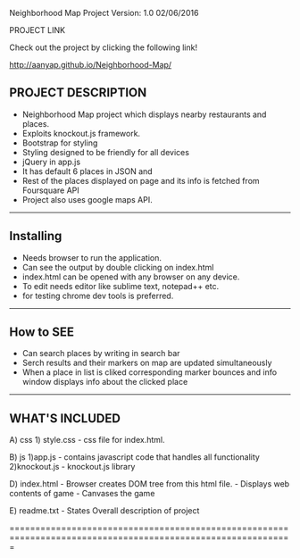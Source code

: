 Neighborhood Map Project Version: 1.0 02/06/2016

PROJECT LINK

Check out the project by clicking the following link!

http://aanyap.github.io/Neighborhood-Map/


PROJECT DESCRIPTION
--------------------

- Neighborhood Map project which displays nearby restaurants and 	places. 
- Exploits knockout.js framework.
- Bootstrap for styling
- Styling designed to be friendly for all devices
- jQuery in app.js
- It has default 6 places in JSON and 
- Rest of the places displayed on page and its info is fetched 	from Foursquare API 	
- Project also uses google maps API.


--------------------
Installing
--------------------

- Needs browser to run the application.
- Can see the output by double clicking on index.html
- index.html can be opened with any browser on any device.
- To edit needs editor like sublime text, notepad++ etc.
- for testing chrome dev tools is preferred.

----------------------
How to SEE
----------------------
- Can search places by writing in search bar
- Serch results and their markers on map are updated 	simultaneously
- When a place in list is cliked corresponding marker bounces and 	info window displays info about the clicked place

----------------------
WHAT'S INCLUDED
----------------------

A) css
	1) style.css
		- css file for index.html.

B) js
	1)app.js
		- contains javascript code that handles all						functionality
	2)knockout.js
		- knockout.js library 

D) index.html
	- Browser creates DOM tree from this html file.
	- Displays web contents of game
	- Canvases the game

E) readme.txt
	- States Overall description of project

=============================================================================================================
